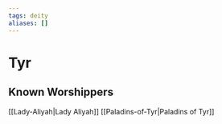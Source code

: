 ```yaml
---
tags: deity
aliases: []
---
```

# Tyr

## Known Worshippers
[[Lady-Aliyah|Lady Aliyah]]
[[Paladins-of-Tyr|Paladins of Tyr]]


